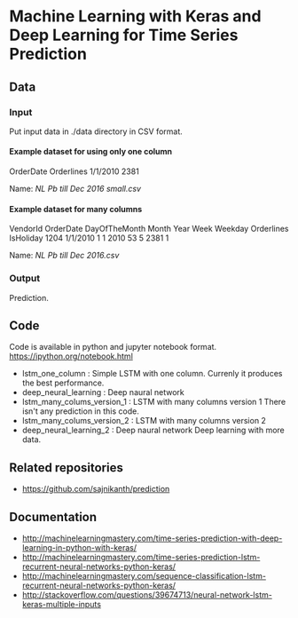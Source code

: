 # Machine Learning with Keras and Deep Learning for Time Series Prediction

## Data

### Input
Put input data in ./data directory in CSV format.

#### Example dataset for using only one column
OrderDate	Orderlines
1/1/2010	2381

Name: *NL Pb till Dec 2016 small.csv*

#### Example dataset for many columns
VendorId	OrderDate	DayOfTheMonth	Month	Year	Week	Weekday	Orderlines	IsHoliday
1204	1/1/2010	1	1	2010	53	5	2381	1

Name: *NL Pb till Dec 2016.csv*

### Output
Prediction.

## Code
Code is available in python and jupyter notebook format.
https://ipython.org/notebook.html

* lstm_one_column : Simple LSTM with one column.
  Currenly it produces the best performance.
* deep_neural_learning : Deep naural network
* lstm_many_colums_version_1 : LSTM with many columns version 1
  There isn't any prediction in this code.
* lstm_many_colums_version_2 : LSTM with many columns version 2
* deep_neural_learning_2 : Deep naural network
  Deep learning with more data.

## Related repositories
* https://github.com/sajnikanth/prediction

## Documentation
* http://machinelearningmastery.com/time-series-prediction-with-deep-learning-in-python-with-keras/
* http://machinelearningmastery.com/time-series-prediction-lstm-recurrent-neural-networks-python-keras/
* http://machinelearningmastery.com/sequence-classification-lstm-recurrent-neural-networks-python-keras/
* http://stackoverflow.com/questions/39674713/neural-network-lstm-keras-multiple-inputs
